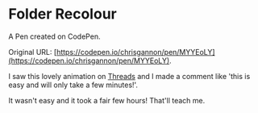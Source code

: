 # Folder Recolour

A Pen created on CodePen.

Original URL: [https://codepen.io/chrisgannon/pen/MYYEoLY](https://codepen.io/chrisgannon/pen/MYYEoLY).

I saw this lovely animation on [Threads](https://www.threads.com/@framer.university/post/DI-y2Etx0h2) and I made a comment like 'this is easy and will only take a few minutes!'.

It wasn't easy and it took a fair few hours! That'll teach me.